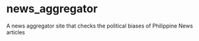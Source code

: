 # news_aggregator
A news aggregator site that checks the political biases of Philippine News articles
